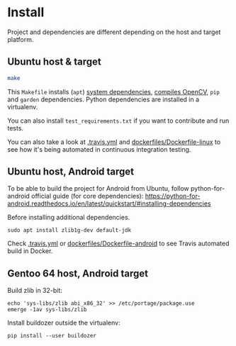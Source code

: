 # Install

Project and dependencies are different depending on the host and target platform.

## Ubuntu host & target
```sh
make
```
This `Makefile` installs (`apt`) [system dependencies](https://kivy.org/docs/installation/installation-linux.html),
[compiles OpenCV](/docs/OpenCV.md), `pip` and `garden` dependencies. Python dependencies are installed in a virtualenv.

You can also install `test_requirements.txt` if you want to contribute and run tests.

You can also take a look at [.travis.yml](.travis.yml) and [dockerfiles/Dockerfile-linux](dockerfiles/Dockerfile-linux) to see how it's being automated in continuous integration testing.

## Ubuntu host, Android target
To be able to build the project for Android from Ubuntu, follow python-for-android official guide (for core dependencies):
https://python-for-android.readthedocs.io/en/latest/quickstart/#installing-dependencies

Before installing additional dependencies.
```
sudo apt install zlib1g-dev default-jdk
```
Check [.travis.yml](.travis.yml) or [dockerfiles/Dockerfile-android](dockerfiles/Dockerfile-android) to see Travis automated build in Docker.

## Gentoo 64 host, Android target
Build zlib in 32-bit:
```
echo 'sys-libs/zlib abi_x86_32' >> /etc/portage/package.use
emerge -1av sys-libs/zlib
```
Install buildozer outside the virtualenv:
```
pip install --user buildozer
```
